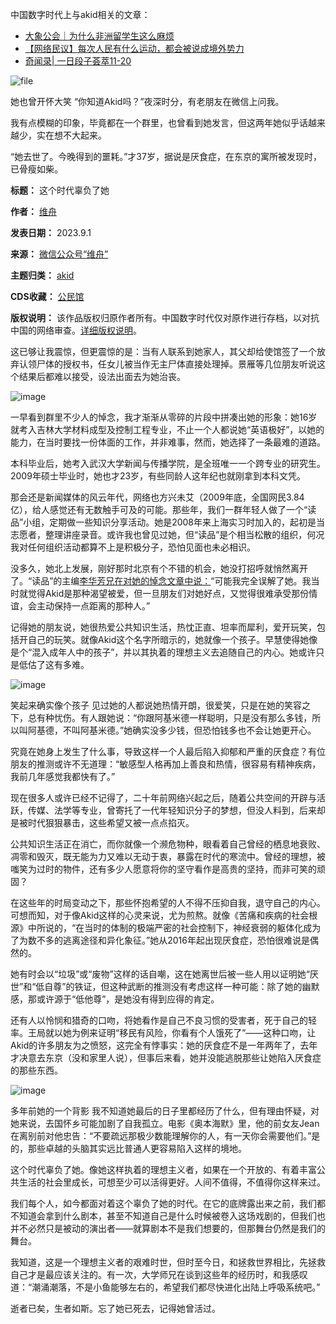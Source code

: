 中国数字时代上与akid相关的文章：


* [大象公会｜为什么非洲留学生这么麻烦](https://chinadigitaltimes.net/chinese/616658.html "大象公会｜为什么非洲留学生这么麻烦")
* [【网络民议】每次人民有什么运动，都会被说成境外势力](https://chinadigitaltimes.net/chinese/690311.html "【网络民议】每次人民有什么运动，都会被说成境外势力")
* [奇闻录| 一日段子荟萃11-20](https://chinadigitaltimes.net/chinese/544991.html "奇闻录| 一日段子荟萃11-20")


![file](https://chinadigitaltimes.net/chinese/files/2023/09/image-1693655459721.png)  

她也曾开怀大笑
“你知道Akid吗？”夜深时分，有老朋友在微信上问我。


我有点模糊的印象，毕竟都在一个群里，也曾看到她发言，但这两年她似乎话越来越少，实在想不大起来。


“她去世了。今晚得到的噩耗。”才37岁，据说是厌食症，在东京的寓所被发现时，已骨瘦如柴。




**标题：** 这个时代辜负了她  

**作者：** [维舟](https://chinadigitaltimes.net/space/维舟)  

**发表日期：** 2023.9.1  

**来源：** [微信公众号“维舟”](https://web.archive.org/web/https://mp.weixin.qq.com/s/iUvIc8rk1mjspQn-PdtxqA)  

**主题归类：** [akid](https://chinadigitaltimes.net/space/akid)  

**CDS收藏：** [公民馆](https://chinadigitaltimes.net/space/%E5%85%AC%E6%B0%91%E9%A6%86)  

**版权说明：** 该作品版权归原作者所有。中国数字时代仅对原作进行存档，以对抗中国的网络审查。[详细版权说明](https://chinadigitaltimes.net/chinese/copyright)。


这已够让我震惊，但更震惊的是：当有人联系到她家人，其父却给使馆签了一个放弃认领尸体的授权书，任女儿被当作无主尸体直接处理掉。景雁等几位朋友听说这个结果后都难以接受，设法出面去为她治丧。


![image](https://chinadigitaltimes.net/chinese/files/2023/09/post-699858-64f3238ba44bc.)


一早看到群里不少人的悼念，我才渐渐从零碎的片段中拼凑出她的形象：她16岁就考入吉林大学材料成型及控制工程专业，不止一个人都说她“英语极好”，以她的能力，在当时要找一份体面的工作，并非难事，然而，她选择了一条最难的道路。


本科毕业后，她考入武汉大学新闻与传播学院，是全班唯一一个跨专业的研究生。2009年硕士毕业时，她也才23岁，有些同龄人这年纪也就刚拿到本科文凭。


那会还是新闻媒体的风云年代，网络也方兴未艾（2009年底，全国网民3.84亿），给人感觉还有无数触手可及的可能。那些年，我们一群年轻人做了一个“读品”小组，定期做一些知识分享活动。她是2008年来上海实习时加入的，起初是当志愿者，整理讲座录音。或许我也曾见过她，但“读品”是个相当松散的组织，何况我对任何组织活动都算不上是积极分子，恐怕见面也未必相识。


没多久，她北上发展，刚好那时北京有个不错的机会，她没打招呼就悄然离开了。“读品”的主编[李华芳兄在对她的悼念文章中说：](https://mp.weixin.qq.com/s?__biz=MzI3ODY1NTEyMw==&mid=2247485754&idx=1&sn=1b5de109ea9b5adc5cf7a337d0b44f68&scene=21#wechat_redirect)“可能我完全误解了她。我当时就觉得Akid是那种渴望被爱，但一旦朋友们对她好点，又觉得很难承受那份情谊，会主动保持一点距离的那种人。”


记得她的朋友说，她很热爱公共知识生活，热忱正直、坦率而犀利，爱开玩笑，包括开自己的玩笑。就像Akid这个名字所暗示的，她就像一个孩子。早慧使得她像是个“混入成年人中的孩子”，并以其执着的理想主义去追随自己的内心。她或许只是低估了这有多难。


![image](https://chinadigitaltimes.net/chinese/files/2023/09/post-699858-64f3238bacfbd.)  

笑起来确实像个孩子
见过她的人都说她热情开朗，很爱笑，只是在她的笑容之下，总有种忧伤。有人跟她说：“你跟阿基米德一样聪明，只是没有那么多钱，所以叫阿基德，不叫阿基米德。”她确实没多少钱，但恐怕钱多也不会让她更开心。


究竟在她身上发生了什么事，导致这样一个人最后陷入抑郁和严重的厌食症？有位朋友的推测或许不无道理：“敏感型人格再加上善良和热情，很容易有精神疾病，我前几年感觉我都快有了。”


现在很多人或许已经不记得了，二十年前网络兴起之后，随着公共空间的开辟与活跃，传媒、法学等专业，曾寄托了一代年轻知识分子的梦想，但没人料到，后来却是被时代狠狠暴击，这些希望又被一点点掐灭。


公共知识生活正在消亡，而你就像一个濒危物种，眼看着自己曾经的栖息地衰败、凋零和毁灭，既无能为力又难以无动于衷，暴露在时代的寒流中。曾经的理想，被嗤笑为过时的物件，还有多少人愿意将你的坚守看作是高贵的坚持，而非可笑的顽固？


在这些年的时局变动之下，那些怀抱希望的人不得不压抑自我，退守自己的内心。可想而知，对于像Akid这样的心灵来说，尤为煎熬。就像《苦痛和疾病的社会根源》中所说的，“在当时的体制的极端严密的社会控制下，神经衰弱的躯体化成为了为数不多的逃离途径和异化象征。”她从2016年起出现厌食症，恐怕很难说是偶然的。


她有时会以“垃圾”或“废物”这样的话自嘲，这在她离世后被一些人用以证明她“厌世”和“低自尊”的铁证，但这种武断的推测没有考虑这样一种可能：除了她的幽默感，那或许源于“低他尊”，是她没有得到应得的肯定。


还有人以怜悯和猎奇的口吻，将她看作是自己不良习惯的受害者，死于自己的轻率。王局就以她为例来证明“移民有风险，你看有个人饿死了”——这种口吻，让Akid的许多朋友为之愤怒，这完全有悖事实：她的厌食症不是一年两年了，去年才决意去东京（没和家里人说），但事后来看，她并没能逃脱那些让她陷入厌食症的那些东西。


![image](https://chinadigitaltimes.net/chinese/files/2023/09/post-699858-64f3238bb38a3.)  

多年前她的一个背影
我不知道她最后的日子里都经历了什么，但有理由怀疑，对她来说，去国怀乡可能加剧了自我孤立。电影《奥本海默》里，他的前女友Jean在离别前对他忠告：“不要疏远那极少数能理解你的人，有一天你会需要他们。”是的，那些卓越的头脑其实远比普通人更容易陷入这样的境地。


这个时代辜负了她。像她这样执着的理想主义者，如果在一个开放的、有着丰富公共生活的社会里成长，可想至少可以活得更好。人间不值得，不值得你这样来过。


我们每个人，如今都面对着这个辜负了她的时代。在它的底牌露出来之前，我们都不知道会拿到什么剧本，甚至不知道自己是什么时候被卷入这场戏剧的，但我们也并不必然只是被动的演出者——就算剧本不是我们想要的，但那舞台仍然是我们的舞台。


我知道，这是一个理想主义者的艰难时世，但时至今日，和拯救世界相比，先拯救自己才是最应该关注的。有一次，大学师兄在谈到这些年的经历时，和我感叹道：“潮涌潮落，不是小鱼能够左右的，希望我们都尽快进化出陆上呼吸系统吧。”


逝者已矣，生者如斯。忘了她已死去，记得她曾活过。







